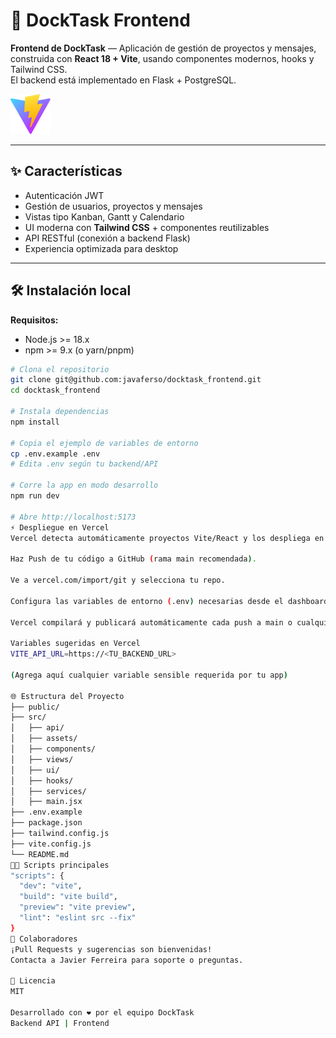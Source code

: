 # 🚀 DockTask Frontend

**Frontend de DockTask** — Aplicación de gestión de proyectos y mensajes, construida con **React 18 + Vite**, usando componentes modernos, hooks y Tailwind CSS.  
El backend está implementado en Flask + PostgreSQL.

![DockTask Dashboard Screenshot](public/vite.svg) <!-- Cambia esto por una imagen real de tu app si la tienes -->

---

## ✨ Características

- Autenticación JWT
- Gestión de usuarios, proyectos y mensajes
- Vistas tipo Kanban, Gantt y Calendario
- UI moderna con **Tailwind CSS** + componentes reutilizables
- API RESTful (conexión a backend Flask)
- Experiencia optimizada para desktop

---

## 🛠️ Instalación local

**Requisitos:**  
- Node.js >= 18.x  
- npm >= 9.x (o yarn/pnpm)

```bash
# Clona el repositorio
git clone git@github.com:javaferso/docktask_frontend.git
cd docktask_frontend

# Instala dependencias
npm install

# Copia el ejemplo de variables de entorno
cp .env.example .env
# Edita .env según tu backend/API

# Corre la app en modo desarrollo
npm run dev

# Abre http://localhost:5173
⚡ Despliegue en Vercel
Vercel detecta automáticamente proyectos Vite/React y los despliega en minutos:

Haz Push de tu código a GitHub (rama main recomendada).

Ve a vercel.com/import/git y selecciona tu repo.

Configura las variables de entorno (.env) necesarias desde el dashboard de Vercel.

Vercel compilará y publicará automáticamente cada push a main o cualquier rama seleccionada.

Variables sugeridas en Vercel
VITE_API_URL=https://<TU_BACKEND_URL>

(Agrega aquí cualquier variable sensible requerida por tu app)

🌐 Estructura del Proyecto
├── public/
├── src/
│   ├── api/
│   ├── assets/
│   ├── components/
│   ├── views/
│   ├── ui/
│   ├── hooks/
│   ├── services/
│   ├── main.jsx
├── .env.example
├── package.json
├── tailwind.config.js
├── vite.config.js
└── README.md
🧑‍💻 Scripts principales
"scripts": {
  "dev": "vite",
  "build": "vite build",
  "preview": "vite preview",
  "lint": "eslint src --fix"
}
🤝 Colaboradores
¡Pull Requests y sugerencias son bienvenidas!
Contacta a Javier Ferreira para soporte o preguntas.

📄 Licencia
MIT

Desarrollado con ❤️ por el equipo DockTask
Backend API | Frontend
